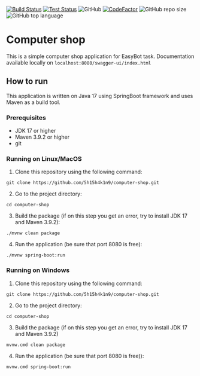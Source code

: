 <a href="https://github.com/5h15h4k1n9/computer-shop/actions"><img alt="Build Status" src="https://github.com/5h15h4k1n9/computer-shop/actions/workflows/build.yml/badge.svg"></a>
<a href="https://github.com/5h15h4k1n9/computer-shop/actions"><img alt="Test Status" src="https://github.com/5h15h4k1n9/computer-shop/actions/workflows/test.yml/badge.svg"></a>
![GitHub](https://img.shields.io/github/license/5h15h4k1n9/computer-shop?color=blue&logo=apache)
[![CodeFactor](https://www.codefactor.io/repository/github/5h15h4k1n9/computer-shop/badge)](https://www.codefactor.io/repository/github/5h15h4k1n9/computer-shop)
![GitHub repo size](https://img.shields.io/github/repo-size/5h15h4k1n9/computer-shop?logo=github&color=green)
![GitHub top language](https://img.shields.io/github/languages/top/5h15h4k1n9/computer-shop?logo=github&color=orange)

# Computer shop

This is a simple computer shop application for EasyBot task. Documentation available locally on `localhost:8080/swagger-ui/index.html`

## How to run

This application is written on Java 17 using SpringBoot framework and uses Maven as a build tool.

### Prerequisites

- JDK 17 or higher
- Maven 3.9.2 or higher
- git

### Running on Linux/MacOS

1. Clone this repository using the following command:

```shell
git clone https://github.com/5h15h4k1n9/computer-shop.git
```

2. Go to the project directory:

```shell
cd computer-shop
```

3. Build the package (if on this step you get an error, try to install JDK 17 and Maven 3.9.2):

```shell
./mvnw clean package
```

4. Run the application (be sure that port 8080 is free):

```shell
./mvnw spring-boot:run
```

### Running on Windows

1. Clone this repository using the following command:

```shell
git clone https://github.com/5h15h4k1n9/computer-shop.git
```

2. Go to the project directory:

```shell
cd computer-shop
```

3. Build the package (if on this step you get an error, try to install JDK 17 and Maven 3.9.2)

```shell
mvnw.cmd clean package
```

4. Run the application (be sure that port 8080 is free)):

```shell
mvnw.cmd spring-boot:run
```
